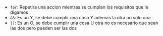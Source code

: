 * `for`: Repetira una accion mientras se cumplan los requisitos que le digamos
* `&&`: Es un Y, se debe cumplir una cosa Y ademas la otra no solo una 
* `||`: Es un O, se debe cumplir una cosa U otra no es necesario que sean las dos pero pueden ser las dos 
